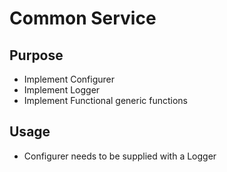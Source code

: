 # Common Service

## Purpose

- Implement Configurer
- Implement Logger
- Implement Functional generic functions

## Usage

- Configurer needs to be supplied with a Logger
